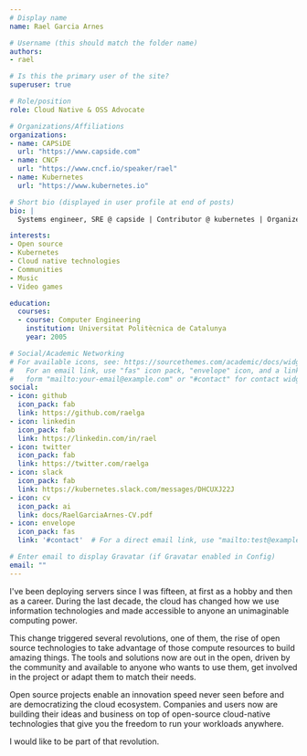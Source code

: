 ```yaml
---
# Display name
name: Rael Garcia Arnes

# Username (this should match the folder name)
authors:
- rael

# Is this the primary user of the site?
superuser: true

# Role/position
role: Cloud Native & OSS Advocate

# Organizations/Affiliations
organizations:
- name: CAPSiDE
  url: "https://www.capside.com"
- name: CNCF
  url: "https://www.cncf.io/speaker/rael"
- name: Kubernetes
  url: "https://www.kubernetes.io"

# Short bio (displayed in user profile at end of posts)
bio: |
  Systems engineer, SRE @ capside | Contributor @ kubernetes | Organizer @ Cloud Native Barcelona

interests:
- Open source
- Kubernetes
- Cloud native technologies
- Communities
- Music
- Video games

education:
  courses:
  - course: Computer Engineering
    institution: Universitat Politècnica de Catalunya
    year: 2005

# Social/Academic Networking
# For available icons, see: https://sourcethemes.com/academic/docs/widgets/#icons
#   For an email link, use "fas" icon pack, "envelope" icon, and a link in the
#   form "mailto:your-email@example.com" or "#contact" for contact widget.
social:
- icon: github
  icon_pack: fab
  link: https://github.com/raelga
- icon: linkedin
  icon_pack: fab
  link: https://linkedin.com/in/rael
- icon: twitter
  icon_pack: fab
  link: https://twitter.com/raelga
- icon: slack
  icon_pack: fab
  link: https://kubernetes.slack.com/messages/DHCUXJ22J
- icon: cv
  icon_pack: ai
  link: docs/RaelGarciaArnes-CV.pdf
- icon: envelope
  icon_pack: fas
  link: '#contact'  # For a direct email link, use "mailto:test@example.org".

# Enter email to display Gravatar (if Gravatar enabled in Config)
email: ""
---
```


I've been deploying servers since I was fifteen, at first as a hobby and then as a career. During the last decade, the cloud has changed how we use information technologies and made accessible to anyone an unimaginable computing power.

This change triggered several revolutions, one of them, the rise of open source technologies to take advantage of those compute resources to build amazing things. The tools and solutions now are out in the open, driven by the community and available to anyone who wants to use them, get involved in the project or adapt them to match their needs.

Open source projects enable an innovation speed never seen before and are democratizing the cloud ecosystem. Companies and users now are building their ideas and business on top of open-source cloud-native technologies that give you the freedom to run your workloads anywhere.

I would like to be part of that revolution.